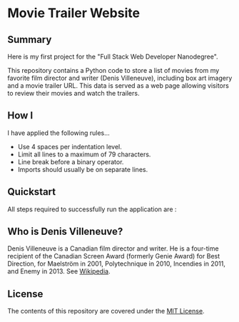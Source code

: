 # Movie Trailer Website

## Summary

Here is my first project for the "Full Stack Web Developer Nanodegree".

This repository contains a Python code to store a list of movies from my favorite film director and writer (Denis Villeneuve), including box art imagery and a movie trailer URL. This data is served as a web page allowing visitors to review their movies and watch the trailers.

## How I 

I have applied the following rules...
- Use 4 spaces per indentation level.
- Limit all lines to a maximum of 79 characters.
- Line break before a binary operator.
- Imports should usually be on separate lines.

## Quickstart

All steps required to successfully run the application are :

## Who is Denis Villeneuve?

Denis Villeneuve is a Canadian film director and writer. He is a four-time recipient of the Canadian Screen Award (formerly Genie Award) for Best Direction, for Maelström in 2001, Polytechnique in 2010, Incendies in 2011, and Enemy in 2013. See [Wikipedia](https://en.wikipedia.org/wiki/Denis_Villeneuve).

## License

The contents of this repository are covered under the [MIT License](LICENSE).

